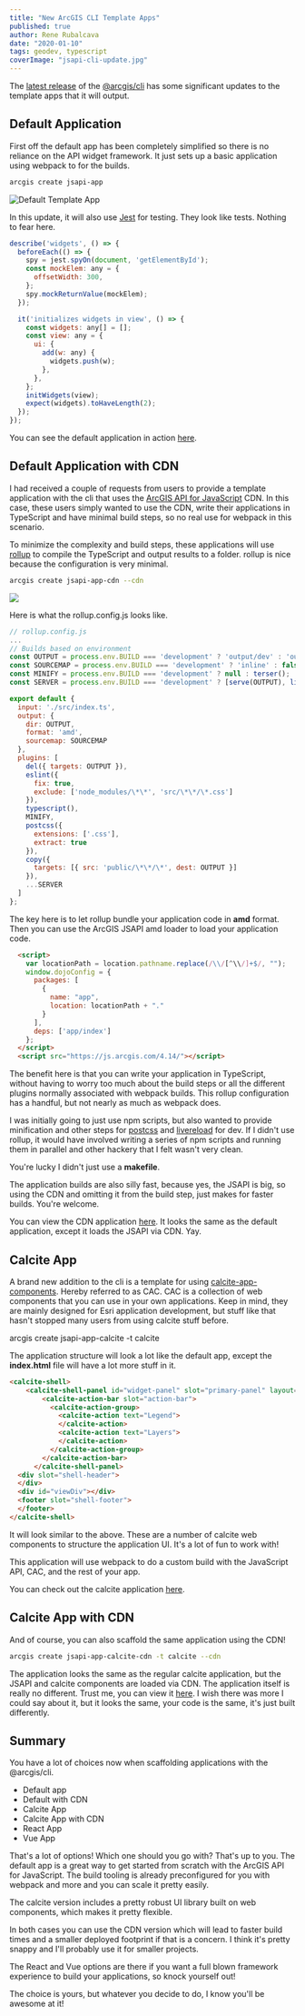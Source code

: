 ```yaml
---
title: "New ArcGIS CLI Template Apps"
published: true
author: Rene Rubalcava
date: "2020-01-10"
tags: geodev, typescript
coverImage: "jsapi-cli-update.jpg"
---
```


The [latest release](https://github.com/Esri/arcgis-js-cli/releases/tag/4.14.0) of the [@arcgis/cli](https://github.com/Esri/arcgis-js-cli) has some significant updates to the template apps that it will output.

## Default Application

First off the default app has been completely simplified so there is no reliance on the API widget framework. It just sets up a basic application using webpack to for the builds.

```bash
arcgis create jsapi-app
```

![Default Template App](images/image.png)

In this update, it will also use [Jest](https://jestjs.io/) for testing. They look like tests. Nothing to fear here.

```js
describe('widgets', () => {
  beforeEach(() => {
    spy = jest.spyOn(document, 'getElementById');
    const mockElem: any = {
      offsetWidth: 300,
    };
    spy.mockReturnValue(mockElem);
  });

  it('initializes widgets in view', () => {
    const widgets: any[] = [];
    const view: any = {
      ui: {
        add(w: any) {
          widgets.push(w);
        },
      },
    };
    initWidgets(view);
    expect(widgets).toHaveLength(2);
  });
});
```

You can see the default application in action [here](https://jsapi-app-default-414.surge.sh/).

## Default Application with CDN

I had received a couple of requests from users to provide a template application with the cli that uses the [ArcGIS API for JavaScript](https://developers.arcgis.com/javascript/) CDN. In this case, these users simply wanted to use the CDN, write their applications in TypeScript and have minimal build steps, so no real use for webpack in this scenario.

To minimize the complexity and build steps, these applications will use [rollup](https://rollupjs.org/) to compile the TypeScript and output results to a folder. rollup is nice because the configuration is very minimal.

```bash
arcgis create jsapi-app-cdn --cdn
```

![](images/image-2.png)

Here is what the rollup.config.js looks like.

```js
// rollup.config.js
...
// Builds based on environment
const OUTPUT = process.env.BUILD === 'development' ? 'output/dev' : 'output/dist';
const SOURCEMAP = process.env.BUILD === 'development' ? 'inline' : false;
const MINIFY = process.env.BUILD === 'development' ? null : terser();
const SERVER = process.env.BUILD === 'development' ? [serve(OUTPUT), livereload(OUTPUT)] : [];

export default {
  input: './src/index.ts',
  output: {
    dir: OUTPUT,
    format: 'amd',
    sourcemap: SOURCEMAP
  },
  plugins: [
    del({ targets: OUTPUT }),
    eslint({
      fix: true,
      exclude: ['node_modules/\*\*', 'src/\*\*/\*.css']
    }),
    typescript(),
    MINIFY,
    postcss({
      extensions: ['.css'],
      extract: true
    }),
    copy({
      targets: [{ src: 'public/\*\*/\*', dest: OUTPUT }]
    }),
    ...SERVER
  ]
};
```

The key here is to let rollup bundle your application code in **amd** format. Then you can use the ArcGIS JSAPI amd loader to load your application code.

```html
  <script>
    var locationPath = location.pathname.replace(/\\/[^\\/]+$/, "");
    window.dojoConfig = {
      packages: [
        {
          name: "app",
          location: locationPath + "."
        }
      ],
      deps: ['app/index']
    };
  </script>
  <script src="https://js.arcgis.com/4.14/"></script>
```

The benefit here is that you can write your application in TypeScript, without having to worry too much about the build steps or all the different plugins normally associated with webpack builds. This rollup configuration has a handful, but not nearly as much as webpack does.

I was initially going to just use npm scripts, but also wanted to provide minification and other steps for [postcss](https://postcss.org/) and [livereload](http://livereload.com/) for dev. If I didn't use rollup, it would have involved writing a series of npm scripts and running them in parallel and other hackery that I felt wasn't very clean.

You're lucky I didn't just use a **makefile**.

The application builds are also silly fast, because yes, the JSAPI is big, so using the CDN and omitting it from the build step, just makes for faster builds. You're welcome.

You can view the CDN application [here](https://jsapi-app-cdn-414.surge.sh/). It looks the same as the default application, except it loads the JSAPI via CDN. Yay.

## Calcite App

A brand new addition to the cli is a template for using [calcite-app-components](https://esri.github.io/calcite-app-components). Hereby referred to as CAC. CAC is a collection of web components that you can use in your own applications. Keep in mind, they are mainly designed for Esri application development, but stuff like that hasn't stopped many users from using calcite stuff before.

arcgis create jsapi-app-calcite -t calcite

The application structure will look a lot like the default app, except the **index.html** file will have a lot more stuff in it.

```html
<calcite-shell>
    <calcite-shell-panel id="widget-panel" slot="primary-panel" layout="leading">
        <calcite-action-bar slot="action-bar">
          <calcite-action-group>
            <calcite-action text="Legend">
            </calcite-action>
            <calcite-action text="Layers">
            </calcite-action>
          </calcite-action-group>
        </calcite-action-bar>
      </calcite-shell-panel>
  <div slot="shell-header">
  </div>
  <div id="viewDiv"></div>
  <footer slot="shell-footer">
  </footer>
</calcite-shell>
```

It will look similar to the above. These are a number of calcite web components to structure the application UI. It's a lot of fun to work with!

This application will use webpack to do a custom build with the JavaScript API, CAC, and the rest of your app.

You can check out the calcite application [here](https://jsapi-app-calcite-414.surge.sh/).

## Calcite App with CDN

And of course, you can also scaffold the same application using the CDN!

```bash
arcgis create jsapi-app-calcite-cdn -t calcite --cdn
```

The application looks the same as the regular calcite application, but the JSAPI and calcite components are loaded via CDN. The application itself is really no different. Trust me, you can view it [here](https://jsapi-app-calcite-cdn-414.surge.sh/). I wish there was more I could say about it, but it looks the same, your code is the same, it's just built differently.

## Summary

You have a lot of choices now when scaffolding applications with the @arcgis/cli.

- Default app
- Default with CDN
- Calcite App
- Calcite App with CDN
- React App
- Vue App

That's a lot of options! Which one should you go with? That's up to you. The default app is a great way to get started from scratch with the ArcGIS API for JavaScript. The build tooling is already preconfigured for you with webpack and more and you can scale it pretty easily.

The calcite version includes a pretty robust UI library built on web components, which makes it pretty flexible.

In both cases you can use the CDN version which will lead to faster build times and a smaller deployed footprint if that is a concern. I think it's pretty snappy and I'll probably use it for smaller projects.

The React and Vue options are there if you want a full blown framework experience to build your applications, so knock yourself out!

The choice is yours, but whatever you decide to do, I know you'll be awesome at it!
